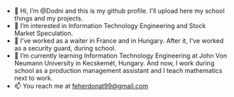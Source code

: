 - 👋 Hi, I’m @Dodni and this is my github profile. I'll upload here my school things and my projects.
- 👀 I’m interested in Information Technology Engineering and Stock Market Speculation.
- 🤵 I've worked as a waiter in France and in Hungary. After it, I've worked as a security guard, during school.
- 🌱 I’m currently learning Information Technology Engineering at John Von Neumann University in Kecskemét, Hungary. And now, I work during school as a production management assistant and I teach mathematics next to work.
- 📫 You reach me at feherdonat99@gmail.com






<!---
Dodni/Dodni is a ✨ special ✨ repository because its `README.md` (this file) appears on your GitHub profile.
You can click the Preview link to take a look at your changes.
--->
